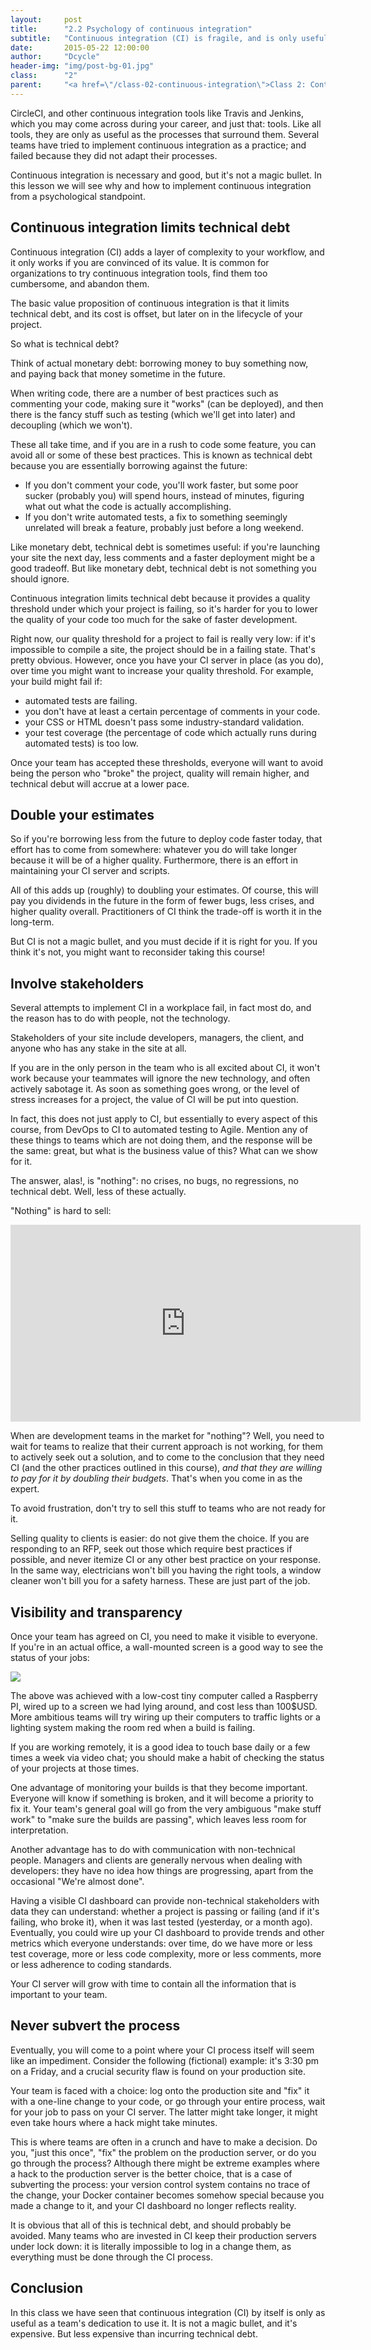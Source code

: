 ```yaml
---
layout:     post
title:      "2.2 Psychology of continuous integration"
subtitle:   "Continuous integration (CI) is fragile, and is only useful if used right."
date:       2015-05-22 12:00:00
author:     "Dcycle"
header-img: "img/post-bg-01.jpg"
class:      "2"
parent:     "<a href=\"/class-02-continuous-integration\">Class 2: Continuous integration</a>"
---
```


CircleCI, and other continuous integration tools like Travis and Jenkins, which you may come across during your career, and just that: tools. Like all tools, they are only as useful as the processes that surround them. Several teams have tried to implement continuous integration as a practice; and failed because they did not adapt their processes.

Continuous integration is necessary and good, but it's not a magic bullet. In this lesson we will see why and how to implement continuous integration from a psychological standpoint.

Continuous integration limits technical debt
-----

Continuous integration (CI) adds a layer of complexity to your workflow, and it only works if you are convinced of its value. It is common for organizations to try continuous integration tools, find them too cumbersome, and abandon them.

The basic value proposition of continuous integration is that it limits technical debt, and its cost is offset, but later on in the lifecycle of your project.

So what is technical debt?

Think of actual monetary debt: borrowing money to buy something now, and paying back that money sometime in the future.

When writing code, there are a number of best practices such as commenting your code, making sure it "works" (can be deployed), and then there is the fancy stuff such as testing (which we'll get into later) and decoupling (which we won't).

These all take time, and if you are in a rush to code some feature, you can avoid all or some of these best practices. This is known as technical debt because you are essentially borrowing against the future:

 * If you don't comment your code, you'll work faster, but some poor sucker (probably you) will spend hours, instead of minutes, figuring what out what the code is actually accomplishing.
 * If you don't write automated tests, a fix to something seemingly unrelated will break a feature, probably just before a long weekend.

Like monetary debt, technical debt is sometimes useful: if you're launching your site the next day, less comments and a faster deployment might be a good tradeoff. But like monetary debt, technical debt is not something you should ignore.

Continuous integration limits technical debt because it provides a quality threshold under which your project is failing, so it's harder for you to lower the quality of your code too much for the sake of faster development.

Right now, our quality threshold for a project to fail is really very low: if it's impossible to compile a site, the project should be in a failing state. That's pretty obvious. However, once you have your CI server in place (as you do), over time you might want to increase your quality threshold. For example, your build might fail if:

 * automated tests are failing.
 * you don't have at least a certain percentage of comments in your code.
 * your CSS or HTML doesn't pass some industry-standard validation.
 * your test coverage (the percentage of code which actually runs during automated tests) is too low.

Once your team has accepted these thresholds, everyone will want to avoid being the person who "broke" the project, quality will remain higher, and technical debut will accrue at a lower pace.

Double your estimates
-----

So if you're borrowing less from the future to deploy code faster today, that effort has to come from somewhere: whatever you do will take longer because it will be of a higher quality. Furthermore, there is an effort in maintaining your CI server and scripts.

All of this adds up (roughly) to doubling your estimates. Of course, this will pay you dividends in the future in the form of fewer bugs, less crises, and higher quality overall. Practitioners of CI think the trade-off is worth it in the long-term.

But CI is not a magic bullet, and you must decide if it is right for you. If you think it's not, you might want to reconsider taking this course!

Involve stakeholders
-----

Several attempts to implement CI in a workplace fail, in fact most do, and the reason has to do with people, not the technology.

Stakeholders of your site include developers, managers, the client, and anyone who has any stake in the site at all.

If you are in the only person in the team who is all excited about CI, it won't work because your teammates will ignore the new technology, and often actively sabotage it. As soon as something goes wrong, or the level of stress increases for a project, the value of CI will be put into question.

In fact, this does not just apply to CI, but essentially to every aspect of this course, from DevOps to CI to automated testing to Agile. Mention any of these things to teams which are not doing them, and the response will be the same: great, but what is the business value of this? What can we show for it.

The answer, alas!, is "nothing": no crises, no bugs, no regressions, no technical debt. Well, less of these actually.

"Nothing" is hard to sell:

<iframe width="560" height="315" src="https://www.youtube.com/embed/ofOSlsNz5I8?list=RDofOSlsNz5I8" frameborder="0" allowfullscreen></iframe>

When are development teams in the market for "nothing"? Well, you need to wait for teams to realize that their current approach is not working, for them to actively seek out a solution, and to come to the conclusion that they need CI (and the other practices outlined in this course), _and that they are willing to pay for it by doubling their budgets_. That's when you come in as the expert.

To avoid frustration, don't try to sell this stuff to teams who are not ready for it.

Selling quality to clients is easier: do not give them the choice. If you are responding to an RFP, seek out those which require best practices if possible, and never itemize CI or any other best practice on your response. In the same way, electricians won't bill you having the right tools, a window cleaner won't bill you for a safety harness. These are just part of the job.

Visibility and transparency
-----

Once your team has agreed on CI, you need to make it visible to everyone. If you're in an actual office, a wall-mounted screen is a good way to see the status of your jobs:

<img src="/img/2015-05-22-02-wall.png" />

The above was achieved with a low-cost tiny computer called a Raspberry PI, wired up to a screen we had lying around, and cost less than 100$USD. More ambitious teams will try wiring up their computers to traffic lights or a lighting system making the room red when a build is failing.

If you are working remotely, it is a good idea to touch base daily or a few times a week via video chat; you should make a habit of checking the status of your projects at those times.

One advantage of monitoring your builds is that they become important. Everyone will know if something is broken, and it will become a priority to fix it. Your team's general goal will go from the very ambiguous "make stuff work" to "make sure the builds are passing", which leaves less room for interpretation.

Another advantage has to do with communication with non-technical people. Managers and clients are generally nervous when dealing with developers: they have no idea how things are progressing, apart from the occasional "We're almost done".

Having a visible CI dashboard can provide non-technical stakeholders with data they can understand: whether a project is passing or failing (and if it's failing, who broke it), when it was last tested (yesterday, or a month ago). Eventually, you could wire up your CI dashboard to provide trends and other metrics which everyone understands: over time, do we have more or less test coverage, more or less code complexity, more or less comments, more or less adherence to coding standards.

Your CI server will grow with time to contain all the information that is important to your team.

Never subvert the process
-----

Eventually, you will come to a point where your CI process itself will seem like an impediment. Consider the following (fictional) example: it's 3:30 pm on a Friday, and a crucial security flaw is found on your production site.

Your team is faced with a choice: log onto the production site and "fix" it with a one-line change to your code, or go through your entire process, wait for your job to pass on your CI server. The latter might take longer, it might even take hours where a hack might take minutes.

This is where teams are often in a crunch and have to make a decision. Do you, "just this once", "fix" the problem on the production server, or do you go through the process? Although there might be extreme examples where a hack to the production server is the better choice, that is a case of subverting the process: your version control system contains no trace of the change, your Docker container becomes somehow special because you made a change to it, and your CI dashboard no longer reflects reality.

It is obvious that all of this is technical debt, and should probably be avoided. Many teams who are invested in CI keep their production servers under lock down: it is literally impossible to log in a change them, as everything must be done through the CI process.

Conclusion
-----

In this class we have seen that continuous integration (CI) by itself is only as useful as a team's dedication to use it. It is not a magic bullet, and it's expensive. But less expensive than incurring technical debt.
